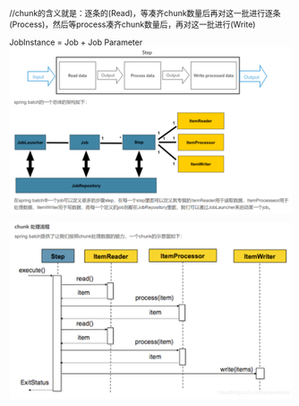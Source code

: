 

//chunk的含义就是：逐条的(Read)，等凑齐chunk数量后再对这一批进行逐条(Process)，然后等process凑齐chunk数量后，再对这一批进行(Write)

JobInstance = Job + Job Parameter
![springbatch-architecture.png](springbatch-architecture.png)

![springbatch-chunk-process-flow.png](springbatch-chunk-process-flow.png)

